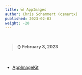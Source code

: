 ```yaml
---
title: 💻 AppImages
author: Chris Schammert (csmertx)
published: 2023-02-03
weight: -20
---
```


<br />

> ⌚ <b>February 3, 2023</b>

<br />

- [AppImageKit](https://github.com/AppImage/AppImageKit)